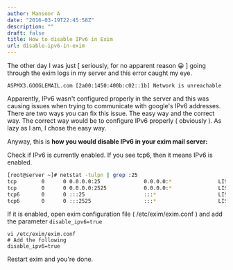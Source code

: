 ```yaml
---
author: Mansoor A
date: "2016-03-19T22:45:58Z"
description: ""
draft: false
title: How to disable IPv6 in Exim
url: disable-ipv6-in-exim
---
```



The other day I was just [ seriously, for no apparent reason 😀 ] going through the exim logs in my server and this error caught my eye.

```
ASPMX3.GOOGLEMAIL.com [2a00:1450:400b:c02::1b] Network is unreachable
```

Apparently, IPv6 wasn't configured properly in the server and this was causing issues when trying to communicate with google's IPv6 addresses. There are two ways you can fix this issue. The easy way and the correct way. The correct way would be to configure IPv6 properly ( obviously ). As lazy as I am, I chose the easy way.

Anyway, this is **how you would disable IPv6 in your exim mail server:**

Check if IPv6 is currently enabled. If you see tcp6, then it means IPv6 is enabled. 
```bash
[root@server ~]# netstat -tulpn | grep :25
tcp        0      0 0.0.0.0:25              0.0.0.0:*               LISTEN      23336/exim
tcp        0      0 0.0.0.0:2525            0.0.0.0:*               LISTEN      23336/exim
tcp6       0      0 :::25                   :::*                    LISTEN      23336/exim
tcp6       0      0 :::2525                 :::*                    LISTEN      23336/exim
```

If it is enabled, open exim configuration file ( /etc/exim/exim.conf ) and add the parameter `disable_ipv6=true` 
```
vi /etc/exim/exim.conf
# Add the following
disable_ipv6=true
```

Restart exim and you're done.

